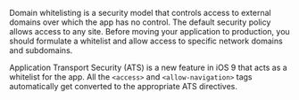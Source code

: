 
Domain whitelisting is a security model that controls access to external domains
over which the app has no control. The default security policy allows access to
any site. Before moving your application to production, you should formulate
a whitelist and allow access to specific network domains and subdomains.

Application Transport Security (ATS) is a new feature in iOS 9 that acts as
a whitelist for the app. All the `<access>` and `<allow-navigation>` tags
automatically get converted to the appropriate ATS directives.
